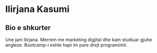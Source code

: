 # Ilirjana Kasumi
## Bio e shkurter

Une jam Ilirjana. Merrem me marketing digjital dhe kam studiuar gjuhe angleze. Bootcamp-i eshte hapi im pare drejt programimit.